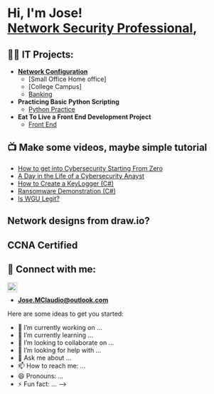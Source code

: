 <h1>Hi, I'm Jose! <br/> <a href="https://www.linkedin.com/in/jose-claudio-967974271/">Network Security Professional</a>,<br/>

<h2>👨‍💻 IT Projects:</h2>


- <b>[Network Configuration](https://github.com/git-mo-betta/Network_Configuration)</b>
  - [Small Office Home office]
  - [College Campus]
  - [Banking](https://github.com/git-mo-betta/Network_Configuration/blob/main/BANK_MODEL.md)
- <b>Practicing Basic Python Scripting</b>
  - [Python Practice](https://github.com/joshmadakor1/Algorithms-Practice)
- <b>Eat To Live a Front End Development Project</b>
  - [Front End](https://github.com/git-mo-betta/Eat-2-Live-)
  

<h2>📺 Make some videos, maybe simple tutorial </h2>

- [How to get into Cybersecurity Starting From Zero](https://www.youtube.com/watch?v=a83ASGn_V_s)
- [A Day in the Life of a Cybersecurity Anayst](https://www.youtube.com/watch?v=uHy3oM7NnoU)
- [How to Create a KeyLogger (C#)](https://www.youtube.com/watch?v=N-L9hklSlNk)
- [Ransomware Demonstration (C#)](https://www.youtube.com/watch?v=OfvdQeh79s0)
- [Is WGU Legit?](https://www.youtube.com/watch?v=E2MwRWxDBkA)
<h2>Network designs from draw.io?</h2>


<h2>CCNA Certified</h2>


<h2> 🤳 Connect with me:</h2>


[<img align="left" alt="JoseClaudio | LinkedIn" width="22px" src="https://cdn.jsdelivr.net/npm/simple-icons@v3/icons/linkedin.svg" />][linkedin]
<br/>
+ <b>Jose.MClaudio@outlook.com</b>

 
[linkedin]: https://www.linkedin.com/in/jose-claudio-967974271/


Here are some ideas to get you started:

- 🔭 I’m currently working on ...
- 🌱 I’m currently learning ...
- 👯 I’m looking to collaborate on ...
- 🤔 I’m looking for help with ...
- 💬 Ask me about ...
- 📫 How to reach me: ...
- 😄 Pronouns: ...
- ⚡ Fun fact: ...
-->
